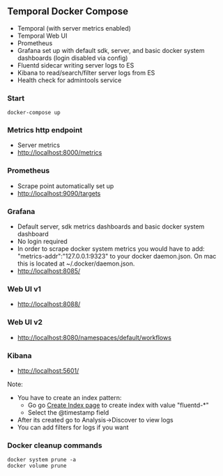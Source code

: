 ## Temporal Docker Compose

* Temporal (with server metrics enabled)
* Temporal Web UI
* Prometheus
* Grafana set up with default sdk, server, and basic docker system dashboards (login disabled via config)
* Fluentd sidecar writing server logs to ES
* Kibana to read/search/filter server logs from ES
* Health check for admintools service

### Start

    docker-compose up

### Metrics http endpoint

* Server metrics
* [http://localhost:8000/metrics](http://localhost:8000/metrics)

### Prometheus

* Scrape point automatically set up
* [http://localhost:9090/targets](http://localhost:9090/targets)

### Grafana

* Default server, sdk metrics dashboards and basic docker system dashboard
* No login required
* In order to scrape docker system metrics you would have to add:
  "metrics-addr":"127.0.0.1:9323"
  to your docker daemon.json. On mac this is located at ~/.docker/daemon.json. 
* [http://localhost:8085/](http://localhost:8085/)

### Web UI v1

* [http://localhost:8088/](http://localhost:8088/)

### Web UI v2

* [http://localhost:8080/namespaces/default/workflows](http://localhost:8080/namespaces/default/workflows)

### Kibana

* [http://localhost:5601/](http://localhost:5601/)

Note: 
* You have to create an index pattern:
  * Go go [Create Index page](http://localhost:5601/app/management/kibana/indexPatterns/create) to create index with value "fluentd-*"
  * Select the @timestamp field 
* After its created go to Analysis->Discover to view logs 
* You can add filters for logs if you want

### Docker cleanup commands
    docker system prune -a
    docker volume prune
